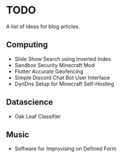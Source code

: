 # TODO

A list of ideas for blog articles.

## Computing
- Slide Show Search using Inverted Index
- Sandbox Security Minecraft Mod
- Flutter Accurate Geofencing
- Simple Discord Chat Bot User Interface
- DynDns Setup for Minecraft Self-Hosting

## Datascience
- Oak Leaf Classifier

## Music
- Software for Improvising on Defined Form
